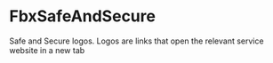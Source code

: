 # FbxSafeAndSecure
Safe and Secure logos.
Logos are links that open the relevant service website in a new tab
